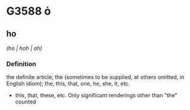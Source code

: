 # G3588 ὁ

## ho

_(ho | hoh | oh)_

### Definition

the definite article; the (sometimes to be supplied, at others omitted, in English idiom); the, this, that, one, he, she, it, etc.

- this, that, these, etc. Only significant renderings other than &quot;the&quot; counted

